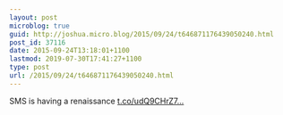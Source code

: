 ```yaml
---
layout: post
microblog: true
guid: http://joshua.micro.blog/2015/09/24/t646871176439050240.html
post_id: 37116
date: 2015-09-24T13:18:01+1100
lastmod: 2019-07-30T17:41:27+1100
type: post
url: /2015/09/24/t646871176439050240.html
---
```

SMS is having a renaissance  [t.co/udQ9CHrZ7...](http://t.co/udQ9CHrZ7M)
